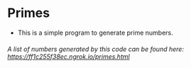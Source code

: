 # Primes
* This is a simple program to generate prime numbers.

###### A list of numbers generated by this code can be found here: https://ff1c255f38ec.ngrok.io/primes.html
